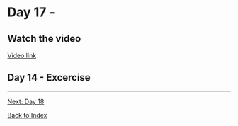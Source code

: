 # Day 17 - 


## Watch the video

[Video link](https://www.youtube.com/watch?v=)

## Day 14 - Excercise


---
[Next: Day 18](18-day18.md)

[Back to Index](index.md)
